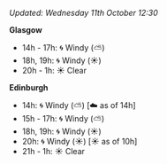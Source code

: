 *Updated: Wednesday 11th October 12:30*

**Glasgow**

* 14h - 17h: :cyclone: Windy (:partly_sunny:)
* 18h, 19h: :cyclone: Windy (:sunny:)
* 20h - 1h: :sunny: Clear

**Edinburgh**

* 14h: :cyclone: Windy (:partly_sunny:) [:cloud: as of 14h]
* 15h - 17h: :cyclone: Windy (:partly_sunny:)
* 18h, 19h: :cyclone: Windy (:sunny:)
* 20h: :cyclone: Windy (:sunny:) [:sunny: as of 10h]
* 21h - 1h: :sunny: Clear

